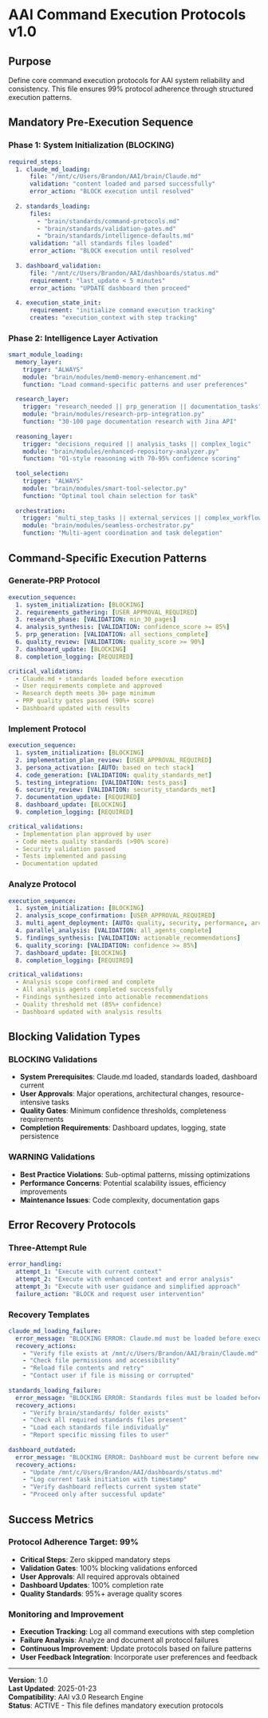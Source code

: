 # AAI Command Execution Protocols v1.0

## Purpose
Define core command execution protocols for AAI system reliability and consistency. This file ensures 99% protocol adherence through structured execution patterns.

## Mandatory Pre-Execution Sequence

### Phase 1: System Initialization (BLOCKING)
```yaml
required_steps:
  1. claude_md_loading:
      file: "/mnt/c/Users/Brandon/AAI/brain/Claude.md"
      validation: "content loaded and parsed successfully"
      error_action: "BLOCK execution until resolved"
      
  2. standards_loading:
      files: 
        - "brain/standards/command-protocols.md"
        - "brain/standards/validation-gates.md" 
        - "brain/standards/intelligence-defaults.md"
      validation: "all standards files loaded"
      error_action: "BLOCK execution until resolved"
      
  3. dashboard_validation:
      file: "/mnt/c/Users/Brandon/AAI/dashboards/status.md"
      requirement: "last_update < 5 minutes"
      error_action: "UPDATE dashboard then proceed"
      
  4. execution_state_init:
      requirement: "initialize command execution tracking"
      creates: "execution_context with step tracking"
```

### Phase 2: Intelligence Layer Activation
```yaml
smart_module_loading:
  memory_layer:
    trigger: "ALWAYS"
    module: "brain/modules/mem0-memory-enhancement.md"
    function: "Load command-specific patterns and user preferences"
    
  research_layer:
    trigger: "research_needed || prp_generation || documentation_tasks"
    module: "brain/modules/research-prp-integration.py"
    function: "30-100 page documentation research with Jina API"
    
  reasoning_layer:
    trigger: "decisions_required || analysis_tasks || complex_logic"
    module: "brain/modules/enhanced-repository-analyzer.py"
    function: "O1-style reasoning with 70-95% confidence scoring"
    
  tool_selection:
    trigger: "ALWAYS"  
    module: "brain/modules/smart-tool-selector.py"
    function: "Optimal tool chain selection for task"
    
  orchestration:
    trigger: "multi_step_tasks || external_services || complex_workflows"
    module: "brain/modules/seamless-orchestrator.py"
    function: "Multi-agent coordination and task delegation"
```

## Command-Specific Execution Patterns

### Generate-PRP Protocol
```yaml
execution_sequence:
  1. system_initialization: [BLOCKING]
  2. requirements_gathering: [USER_APPROVAL_REQUIRED]
  3. research_phase: [VALIDATION: min_30_pages]
  4. analysis_synthesis: [VALIDATION: confidence_score >= 85%]
  5. prp_generation: [VALIDATION: all_sections_complete]
  6. quality_review: [VALIDATION: quality_score >= 90%] 
  7. dashboard_update: [BLOCKING]
  8. completion_logging: [REQUIRED]

critical_validations:
  - Claude.md + standards loaded before execution
  - User requirements complete and approved
  - Research depth meets 30+ page minimum
  - PRP quality gates passed (90%+ score)
  - Dashboard updated with results
```

### Implement Protocol  
```yaml
execution_sequence:
  1. system_initialization: [BLOCKING]
  2. implementation_plan_review: [USER_APPROVAL_REQUIRED]
  3. persona_activation: [AUTO: based on tech stack]
  4. code_generation: [VALIDATION: quality_standards_met]
  5. testing_integration: [VALIDATION: tests_pass]
  6. security_review: [VALIDATION: security_standards_met]
  7. documentation_update: [REQUIRED]
  8. dashboard_update: [BLOCKING]
  9. completion_logging: [REQUIRED]

critical_validations:
  - Implementation plan approved by user
  - Code meets quality standards (>90% score)
  - Security validation passed
  - Tests implemented and passing
  - Documentation updated
```

### Analyze Protocol
```yaml
execution_sequence:
  1. system_initialization: [BLOCKING]
  2. analysis_scope_confirmation: [USER_APPROVAL_REQUIRED]
  3. multi_agent_deployment: [AUTO: quality, security, performance, architecture]
  4. parallel_analysis: [VALIDATION: all_agents_complete]
  5. findings_synthesis: [VALIDATION: actionable_recommendations]
  6. quality_scoring: [VALIDATION: confidence >= 85%]
  7. dashboard_update: [BLOCKING] 
  8. completion_logging: [REQUIRED]

critical_validations:
  - Analysis scope confirmed and complete
  - All analysis agents completed successfully
  - Findings synthesized into actionable recommendations
  - Quality threshold met (85%+ confidence)
  - Dashboard updated with analysis results
```

## Blocking Validation Types

### BLOCKING Validations
- **System Prerequisites**: Claude.md loaded, standards loaded, dashboard current
- **User Approvals**: Major operations, architectural changes, resource-intensive tasks
- **Quality Gates**: Minimum confidence thresholds, completeness requirements
- **Completion Requirements**: Dashboard updates, logging, state persistence

### WARNING Validations  
- **Best Practice Violations**: Sub-optimal patterns, missing optimizations
- **Performance Concerns**: Potential scalability issues, efficiency improvements
- **Maintenance Issues**: Code complexity, documentation gaps

## Error Recovery Protocols

### Three-Attempt Rule
```yaml
error_handling:
  attempt_1: "Execute with current context"
  attempt_2: "Execute with enhanced context and error analysis"
  attempt_3: "Execute with user guidance and simplified approach"
  failure_action: "BLOCK and request user intervention"
```

### Recovery Templates
```yaml
claude_md_loading_failure:
  error_message: "BLOCKING ERROR: Claude.md must be loaded before execution."
  recovery_actions:
    - "Verify file exists at /mnt/c/Users/Brandon/AAI/brain/Claude.md"
    - "Check file permissions and accessibility"
    - "Reload file contents and retry"
    - "Contact user if file is missing or corrupted"
    
standards_loading_failure:
  error_message: "BLOCKING ERROR: Standards files must be loaded before execution."
  recovery_actions:
    - "Verify brain/standards/ folder exists"
    - "Check all required standards files present"
    - "Load each standards file individually"
    - "Report specific missing files to user"
    
dashboard_outdated:
  error_message: "BLOCKING ERROR: Dashboard must be current before new task."
  recovery_actions:
    - "Update /mnt/c/Users/Brandon/AAI/dashboards/status.md"
    - "Log current task initiation with timestamp"
    - "Verify dashboard reflects current system state"
    - "Proceed only after successful update"
```

## Success Metrics

### Protocol Adherence Target: 99%
- **Critical Steps**: Zero skipped mandatory steps
- **Validation Gates**: 100% blocking validations enforced
- **User Approvals**: All required approvals obtained
- **Dashboard Updates**: 100% completion rate
- **Quality Standards**: 95%+ average quality scores

### Monitoring and Improvement
- **Execution Tracking**: Log all command executions with step completion
- **Failure Analysis**: Analyze and document all protocol failures
- **Continuous Improvement**: Update protocols based on failure patterns
- **User Feedback Integration**: Incorporate user preferences and feedback

---

**Version**: 1.0  
**Last Updated**: 2025-01-23  
**Compatibility**: AAI v3.0 Research Engine  
**Status**: ACTIVE - This file defines mandatory execution protocols